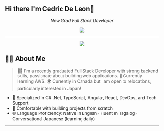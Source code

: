 ## Hi there I'm Cedric De Leon👋

<!--
**ced888/ced888** is a ✨ _special_ ✨ repository because its `README.md` (this file) appears on your GitHub profile.

Here are some ideas to get you started:

- 🔭 I’m currently working on ...
- 🌱 I’m currently learning ...
- 👯 I’m looking to collaborate on ...
- 🤔 I’m looking for help with ...
- 💬 Ask me about ...
- 📫 How to reach me: ...
- 😄 Pronouns: ...
- ⚡ Fun fact: ...
-->

<p align="center">
  <em>New Grad Full Stack Developer </em>
</p>

<p align="center">
  <em>
    <a href="https://www.linkedin.com/in/cedric-dl/" target="_blank">
      <img src="https://img.shields.io/badge/LinkedIn-Connect-blue?style=for-the-badge&logo=linkedin&logoColor=white" />
    </a>
  </em>
</p>

---

<p align="center">
  <img src="https://capsule-render.vercel.app/api?type=waving&color=gradient&height=100&section=header&text=Welcome!&fontAlign=50&fontAlignY=40" />
</p>

## 🧑‍💻 About Me

> 👨‍💻 I'm a recently graduated Full Stack Developer with strong backend skills, passionate about building web applications.
> 🌱 Currently learning AWS.
> 🌍 Currently in Canada but I am open to relocations, particularly interested in Japan!

- 🔧 Specialized in C# .Net, TypeScript, Angular, React, DevOps, and Tech Support
- 🧱 Comfortable with building projects from scratch
- 🌐 Language Proficiency:  Native in English · Fluent in Tagalog · Conversational Japanese (learning daily)

---

